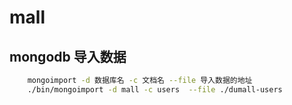 # mall

## mongodb 导入数据

```bash
	mongoimport -d 数据库名 -c 文档名 --file 导入数据的地址
	./bin/mongoimport -d mall -c users  --file ./dumall-users
```
